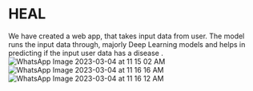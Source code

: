 # HEAL
We have created a web app, that takes input data from user. The model runs the input
data through, majorly Deep Learning models and helps in predicting if the input user
data has a disease .
![WhatsApp Image 2023-03-04 at 11 15 02 AM](https://user-images.githubusercontent.com/92988197/222878687-7fb60431-efd5-4bc8-909f-5c015666d1a1.jpeg)
![WhatsApp Image 2023-03-04 at 11 16 16 AM](https://user-images.githubusercontent.com/92988197/222878695-f01d6971-87ce-4463-9aaf-86c397982eed.jpeg)
![WhatsApp Image 2023-03-04 at 11 16 12 AM](https://user-images.githubusercontent.com/92988197/222878700-767dc192-dbd6-4fd2-a953-d7b22ce5c6d5.jpeg)
